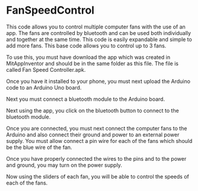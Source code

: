 # FanSpeedControl
This code allows you to control multiple computer fans with the use of an app.
The fans are controlled by bluetooth and can be used both individually and together at the same time.
This code is easily expandable and simple to add more fans.
This base code allows you to control up to 3 fans.

To use this, you must have download the app which was created in MitAppInventor and should be in the same folder as this file. The file is called Fan Speed Controller.apk.

Once you have it installed to your phone, you must next upload the Arduino code to an Arduino Uno board.

Next you must connect a bluetooth module to the Arduino board.

Next using the app, you click on the bluetooth button to connect to the bluetooth module.

Once you are connected, you must next connect the computer fans to the Arduino and also connect their ground and power to an external power supply. You must allow connect a pin wire for each of the fans which should be the blue wire of the fan.

Once you have properly connected the wires to the pins and to the power and ground, you may turn on the power supply.

Now using the sliders of each fan, you will be able to control the speeds of each of the fans.

